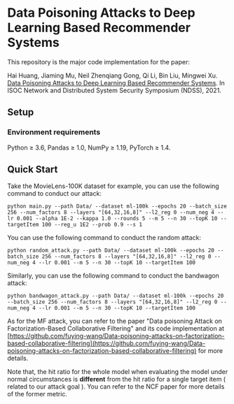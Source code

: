 # Data Poisoning Attacks to Deep Learning Based Recommender Systems
This repository is the major code implementation for the paper:

Hai Huang, Jiaming Mu, Neil Zhenqiang Gong, Qi Li, Bin Liu, Mingwei Xu. [Data Poisoning Attacks to Deep Learning Based Recommender Systems](https://www.ndss-symposium.org/wp-content/uploads/2021-525-paper.pdf). In ISOC Network and Distributed System Security Symposium (NDSS), 2021.

## Setup
### Environment requirements

Python ≥ 3.6, Pandas ≥ 1.0, NumPy ≥ 1.19, PyTorch ≥ 1.4.

## Quick Start

Take the MovieLens-100K dataset for example, you can use the following command to conduct our attack:

```Shell
python main.py --path Data/ --dataset ml-100k --epochs 20 --batch_size 256 --num_factors 8 --layers "[64,32,16,8]" --l2_reg 0 --num_neg 4 --lr 0.001 --alpha 1E-2 --kappa 1.0 --rounds 5 --m 5 --n 30 --topK 10 --targetItem 100 --reg_u 1E2 --prob 0.9 --s 1
```

You can use the following command to conduct the random attack:

```Shell
python random_attack.py --path Data/ --dataset ml-100k --epochs 20 --batch_size 256 --num_factors 8 --layers "[64,32,16,8]" --l2_reg 0 --num_neg 4 --lr 0.001 --m 5 --n 30 --topK 10 --targetItem 100
```

Similarly, you can use the following command to conduct the bandwagon attack:

```Shell
python bandwagon_attack.py --path Data/ --dataset ml-100k --epochs 20 --batch_size 256 --num_factors 8 --layers "[64,32,16,8]" --l2_reg 0 --num_neg 4 --lr 0.001 --m 5 --n 30 --topK 10 --targetItem 100
```

As for the MF attack, you can refer to the paper "Data poisoning Attack on Factorization-Based Collaborative Filtering" and its code implementation at [https://github.com/fuying-wang/Data-poisoning-attacks-on-factorization-based-collaborative-filtering](https://github.com/fuying-wang/Data-poisoning-attacks-on-factorization-based-collaborative-filtering) for more details.

Note that, the hit ratio for the whole model when evaluating the model under normal circumstances is **different** from the hit ratio for a single target item ( related to our attack goal ). You can refer to the NCF paper for more details of the former metric.

